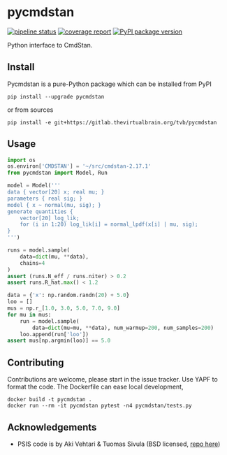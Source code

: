 # pycmdstan

[![pipeline status](https://gitlab.thevirtualbrain.org/tvb/pycmdstan/badges/master/pipeline.svg)](https://gitlab.thevirtualbrain.org/tvb/pycmdstan/commits/master) [![coverage report](https://gitlab.thevirtualbrain.org/tvb/pycmdstan/badges/master/coverage.svg)](https://gitlab.thevirtualbrain.org/tvb/pycmdstan/commits/master) [![PyPI package version](https://img.shields.io/pypi/v/pycmdstan.svg)](https://pypi.org/project/pycmdstan/)

Python interface to CmdStan.

## Install

Pycmdstan is a pure-Python package which can be installed from
PyPI
```
pip install --upgrade pycmdstan
```
or from sources
```
pip install -e git+https://gitlab.thevirtualbrain.org/tvb/pycmdstan
```

## Usage

```python
import os
os.environ['CMDSTAN'] = '~/src/cmdstan-2.17.1'
from pycmdstan import Model, Run

model = Model('''
data { vector[20] x; real mu; }
parameters { real sig; }
model { x ~ normal(mu, sig); }
generate quantities {
    vector[20] log_lik;
    for (i in 1:20) log_lik[i] = normal_lpdf(x[i] | mu, sig);
}
''')

runs = model.sample(
	data=dict(mu, **data),
	chains=4
)
assert (runs.N_eff / runs.niter) > 0.2
assert runs.R_hat.max() < 1.2

data = {'x': np.random.randn(20) + 5.0}
loo = []
mus = np.r_[1.0, 3.0, 5.0, 7.0, 9.0]
for mu in mus:
    run = model.sample(
        data=dict(mu=mu, **data), num_warmup=200, num_samples=200)
    loo.append(run['loo'])
assert mus[np.argmin(loo)] == 5.0
```

## Contributing

Contributions are welcome, please start in the issue tracker. 
Use YAPF to format the code.  The Dockerfile can ease local development, 

```
docker build -t pycmdstan .
docker run --rm -it pycmdstan pytest -n4 pycmdstan/tests.py
```

## Acknowledgements

- PSIS code is by Aki Vehtari & Tuomas Sivula (BSD licensed, [repo here](https://github.com/avehtari/PSIS))